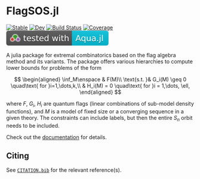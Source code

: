 # FlagSOS.jl

[![Stable](https://img.shields.io/badge/docs-stable-blue.svg)](https://DanielBrosch.github.io/FlagSOS.jl/stable/)
[![Dev](https://img.shields.io/badge/docs-dev-blue.svg)](https://DanielBrosch.github.io/FlagSOS.jl/dev/)
[![Build Status](https://github.com/DanielBrosch/FlagSOS.jl/actions/workflows/CI.yml/badge.svg?branch=main)](https://github.com/DanielBrosch/FlagSOS.jl/actions/workflows/CI.yml?query=branch%3Amain)
[![Coverage](https://codecov.io/gh/DanielBrosch/FlagSOS.jl/branch/main/graph/badge.svg)](https://codecov.io/gh/DanielBrosch/FlagSOS.jl)
[![Aqua](https://raw.githubusercontent.com/JuliaTesting/Aqua.jl/master/badge.svg)](https://github.com/JuliaTesting/Aqua.jl)


A julia package for extremal combinatorics based on the flag algebra method and its variants. The package offers various hierarchies to compute lower bounds for problems of the form

$$
\begin{aligned}
\inf_M\enspace & F(M)\\
\text{s.t. }& G_i(M) \geq 0 \quad\text{ for }i=1,\dots,k,\\
& H_i(M) = 0 \quad\text{ for }i = 1,\dots, \ell,
\end{aligned}
$$

where $F$, $G_i$, $H_i$ are quantum flags (linear combinations of sub-model density functions), and $M$ is a model of fixed size or a converging sequence in a given theory. The constraints can include labels, but then the entire $S_n$ orbit needs to be included.

Check out the [documentation](https://DanielBrosch.github.io/FlagSOS.jl/) for details.

## Citing

See [`CITATION.bib`](CITATION.bib) for the relevant reference(s).
